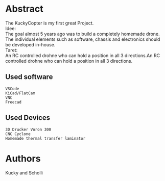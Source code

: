 # Abstract
The KuckyCopter is my first great Project.<br>
Idee:<br>
The goal almost 5 years ago was to build a completely homemade drone. The individual elements such as software, chassis and electronics should be developed in-house.<br> 
Taret:<br>
An RC controlled drohne who can hold a position in all 3 directions.An RC controlled drohne who can hold a position in all 3 directions. 

## Used software
    VSCode
    KiCad/FlatCam
    VNC
    Freecad
## Used Devices
    3D Drucker Voron 300
    CNC Cyclone
    Homemade thermal transfer laminator

# Authors
Kucky and Scholli